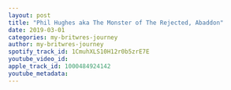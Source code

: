 ```yaml
---
layout: post
title: "Phil Hughes aka The Monster of The Rejected, Abaddon"
date: 2019-03-01
categories: my-britwres-journey
author: my-britwres-journey
spotify_track_id: 1CmuhXLS10H12r0b5zrE7E
youtube_video_id: 
apple_track_id: 1000484924142
youtube_metadata: 
---
```

